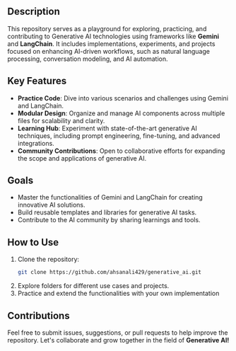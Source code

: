 ## Description  
This repository serves as a playground for exploring, practicing, and contributing to Generative AI technologies using frameworks like **Gemini** and **LangChain**. It includes implementations, experiments, and projects focused on enhancing AI-driven workflows, such as natural language processing, conversation modeling, and AI automation.

## Key Features  
- **Practice Code**: Dive into various scenarios and challenges using Gemini and LangChain.  
- **Modular Design**: Organize and manage AI components across multiple files for scalability and clarity.  
- **Learning Hub**: Experiment with state-of-the-art generative AI techniques, including prompt engineering, fine-tuning, and advanced integrations.  
- **Community Contributions**: Open to collaborative efforts for expanding the scope and applications of generative AI.

## Goals  
- Master the functionalities of Gemini and LangChain for creating innovative AI solutions.  
- Build reusable templates and libraries for generative AI tasks.  
- Contribute to the AI community by sharing learnings and tools.

## How to Use  
1. Clone the repository:  
   ```bash
   git clone https://github.com/ahsanali429/generative_ai.git
2. Explore folders for different use cases and projects.
3. Practice and extend the functionalities with your own implementation

## Contributions
Feel free to submit issues, suggestions, or pull requests to help improve the repository. Let's collaborate and grow together in the field of **Generative AI!**
